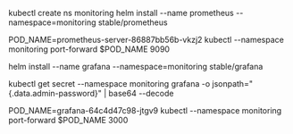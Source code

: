kubectl create ns monitoring
helm install --name prometheus --namespace=monitoring stable/prometheus

POD_NAME=prometheus-server-86887bb56b-vkzj2
kubectl --namespace monitoring port-forward $POD_NAME 9090

helm install --name grafana --namespace=monitoring stable/grafana

kubectl get secret --namespace monitoring grafana -o jsonpath="{.data.admin-password}" | base64 --decode


POD_NAME=grafana-64c4d47c98-jtgv9
kubectl --namespace monitoring port-forward $POD_NAME 3000